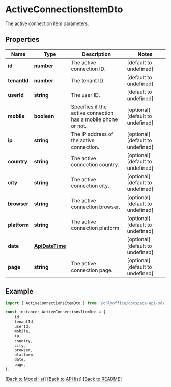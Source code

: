 # ActiveConnectionsItemDto

The active connection item parameters.

## Properties

Name | Type | Description | Notes
------------ | ------------- | ------------- | -------------
**id** | **number** | The active connection ID. | [default to undefined]
**tenantId** | **number** | The tenant ID. | [default to undefined]
**userId** | **string** | The user ID. | [default to undefined]
**mobile** | **boolean** | Specifies if the active connection has a mobile phone or not. | [optional] [default to undefined]
**ip** | **string** | The IP address of the active connection. | [optional] [default to undefined]
**country** | **string** | The active connection country. | [optional] [default to undefined]
**city** | **string** | The active connection city. | [optional] [default to undefined]
**browser** | **string** | The active connection browser. | [optional] [default to undefined]
**platform** | **string** | The active connection platform. | [optional] [default to undefined]
**date** | [**ApiDateTime**](ApiDateTime.md) |  | [optional] [default to undefined]
**page** | **string** | The active connection page. | [optional] [default to undefined]

## Example

```typescript
import { ActiveConnectionsItemDto } from '@onlyoffice/docspace-api-sdk';

const instance: ActiveConnectionsItemDto = {
    id,
    tenantId,
    userId,
    mobile,
    ip,
    country,
    city,
    browser,
    platform,
    date,
    page,
};
```

[[Back to Model list]](../README.md#documentation-for-models) [[Back to API list]](../README.md#documentation-for-api-endpoints) [[Back to README]](../README.md)
